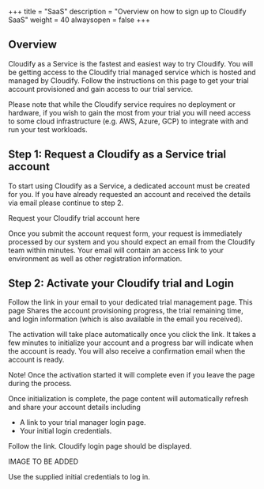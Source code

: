 +++
title = "SaaS"
description = "Overview on how to sign up to Cloudify SaaS"
weight = 40
alwaysopen = false
+++


## Overview

Cloudify as a Service is the fastest and easiest way to try Cloudify. You will be getting access to the Cloudify trial managed service which is hosted and managed by Cloudify. Follow the instructions on this page to get your trial account provisioned and gain access to our trial service.

Please note that while the Cloudify service requires no deployment or hardware, if you wish to gain the most from your trial you will need access to some cloud infrastructure (e.g. AWS, Azure, GCP) to integrate with and run your test workloads.

## Step 1: Request a Cloudify as a Service trial account 

To start using Cloudify as a Service, a dedicated account must be created for you. If you have already requested an account and received the details via email please continue to step 2.

Request your Cloudify trial account here

Once you submit the account request form, your request is immediately processed by our system and you should expect an email from the Cloudify team within minutes. Your email will contain an access link to your environment as well as other registration information.

## Step 2: Activate your Cloudify trial and Login 

Follow the link in your email to your dedicated trial management page. This page Shares the account provisioning progress, the trial remaining time, and login information (which is also available in the email you received).

The activation will take place automatically once you click the link. It takes a few minutes to initialize your account and a progress bar will indicate when the account is ready. You will also receive a confirmation email when the account is ready.

Note! Once the activation started it will complete even if you leave the page during the process.

Once initialization is complete, the page content will automatically refresh and share your account details including

- A link to your trial manager login page.
- Your initial login credentials.

Follow the link. Cloudify login page should be displayed.

IMAGE TO BE ADDED

Use the supplied initial credentials to log in.
